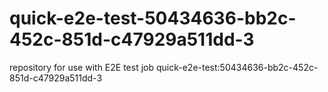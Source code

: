 # quick-e2e-test-50434636-bb2c-452c-851d-c47929a511dd-3
repository for use with E2E test job quick-e2e-test:50434636-bb2c-452c-851d-c47929a511dd-3
